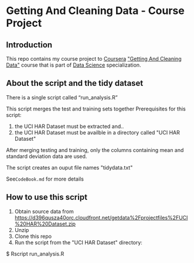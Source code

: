 # Getting And Cleaning Data - Course Project

## Introduction

This repo contains my course project to [Coursera](https://www.coursera.org) ["Getting And Cleaning Data"](https://class.coursera.org/getdata-002) course that is part of [Data Science](https://www.coursera.org/specialization/jhudatascience/1?utm_medium=listingPage) specialization.

About the script and the tidy dataset
-------------------------------------
There is a single script called “run_analysis.R”

This script merges the test and training sets together
Prerequisites for this script:

1. the UCI HAR Dataset must be extracted and..
2. the UCI HAR Dataset must be availble in a directory called "UCI HAR Dataset"

After merging testing and training, only the columns containing mean and standard deviation data are used.

The script creates an ouput file names "tidydata.txt"

See`CodeBook.md` for more details


How to use this script
----------------------
1. Obtain source data from https://d396qusza40orc.cloudfront.net/getdata%2Fprojectfiles%2FUCI%20HAR%20Dataset.zip
2. Unzip 
1. Clone this repo
2. Run the script from the "UCI HAR Dataset" directory:

$ Rscript run_analysis.R


